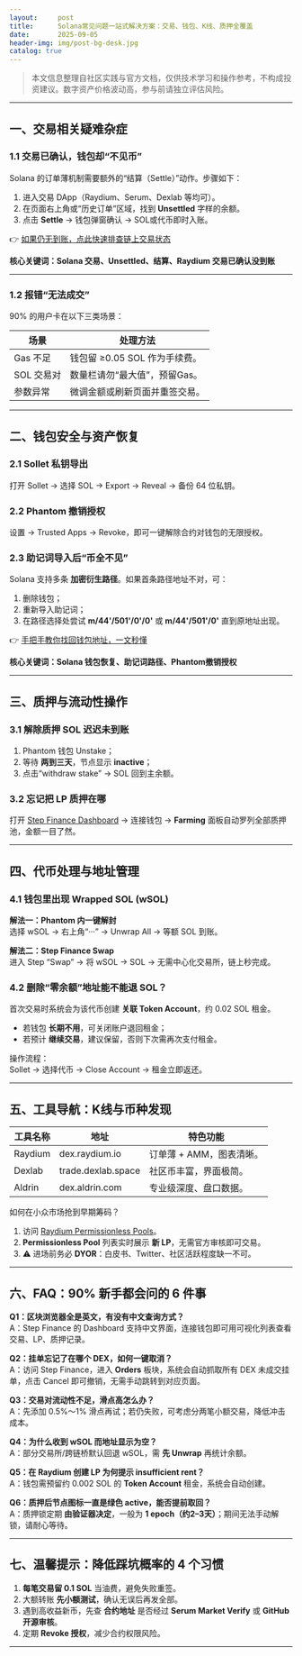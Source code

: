 ```yaml
---
layout:     post
title:      Solana常见问题一站式解决方案：交易、钱包、K线、质押全覆盖
date:       2025-09-05
header-img: img/post-bg-desk.jpg
catalog: true
---
```


> 本文信息整理自社区实践与官方文档，仅供技术学习和操作参考，不构成投资建议。数字资产价格波动高，参与前请独立评估风险。

---

## 一、交易相关疑难杂症

### 1.1 交易已确认，钱包却“不见币”  
Solana 的订单薄机制需要额外的“结算（Settle）”动作。步骤如下：

1. 进入交易 DApp（Raydium、Serum、Dexlab 等均可）。  
2. 在页面右上角或“历史订单”区域，找到 **Unsettled** 字样的余额。  
3. 点击 **Settle** → 钱包弹窗确认 → SOL或代币即时入账。  

👉 [如果仍无到账，点此快速排查链上交易状态](https://okxdog.com/)

**核心关键词：Solana 交易、Unsettled、结算、Raydium 交易已确认没到账**

---

### 1.2 报错“无法成交”  
90% 的用户卡在以下三类场景：

| 场景           | 处理方法                               |
|----------------|----------------------------------------|
| Gas 不足       | 钱包留 ≥0.05 SOL 作为手续费。          |
| SOL 交易对     | 数量栏请勿“最大值”，预留Gas。          |
| 参数异常       | 微调金额或刷新页面并重签交易。          |

---

## 二、钱包安全与资产恢复

### 2.1 Sollet 私钥导出  
打开 Sollet → 选择 SOL → Export → Reveal → 备份 64 位私钥。

### 2.2 Phantom 撤销授权  
设置 → Trusted Apps → Revoke，即可一键解除合约对钱包的无限授权。

### 2.3 助记词导入后“币全不见”  
Solana 支持多条 **加密衍生路径**。如果首条路径地址不对，可：

1. 删除钱包；  
2. 重新导入助记词；  
3. 在路径选择处尝试 **m/44'/501'/0'/0'** 或 **m/44'/501'/0'** 直到原地址出现。  

👉 [手把手教你找回钱包地址，一文秒懂](https://okxdog.com/)

**核心关键词：Solana 钱包恢复、助记词路径、Phantom撤销授权**

---

## 三、质押与流动性操作

### 3.1 解除质押 SOL 迟迟未到账  
1. Phantom 钱包 Unstake；  
2. 等待 **两到三天**，节点显示 **inactive**；  
3. 点击“withdraw stake” → SOL 回到主余额。

### 3.2 忘记把 LP 质押在哪  
打开 [Step Finance Dashboard](https://app.step.finance/#/dashboard) → 连接钱包 → **Farming** 面板自动罗列全部质押池，金额一目了然。

---

## 四、代币处理与地址管理

### 4.1 钱包里出现 **Wrapped SOL (wSOL)**  
**解法一：Phantom 内一键解封**  
选择 wSOL → 右上角“···” → Unwrap All → 等额 SOL 到账。

**解法二：Step Finance Swap**  
进入 Step “Swap” → 将 wSOL → SOL → 无需中心化交易所，链上秒完成。

### 4.2 删除“零余额”地址能不能退 SOL？  
首次交易时系统会为该代币创建 **关联 Token Account**，约 0.02 SOL 租金。  
- 若钱包 **长期不用**，可关闭账户退回租金；  
- 若预计 **继续交易**，建议保留，否则下次需再次支付租金。  

操作流程：  
Sollet → 选择代币 → Close Account → 租金立即返还。

---

## 五、工具导航：K线与币种发现

| 工具名称 | 地址                        | 特色功能                   |
|----------|-----------------------------|----------------------------|
| Raydium  | dex.raydium.io              | 订单薄 + AMM，图表清晰。   |
| Dexlab   | trade.dexlab.space          | 社区币丰富，界面极简。     |
| Aldrin   | dex.aldrin.com              | 专业级深度、盘口数据。     |

如何在小众市场抢到早期筹码？

1. 访问 [Raydium Permissionless Pools](https://raydium.io/pools/)。  
2. **Permissionless Pool** 列表实时展示 **新 LP**，无需官方审核即可交易。  
3. ⚠️ 进场前务必 **DYOR**：白皮书、Twitter、社区活跃程度缺一不可。  

---

## 六、FAQ：90% 新手都会问的 6 件事

**Q1：区块浏览器全是英文，有没有中文查询方式？**  
A：Step Finance 的 Dashboard 支持中文界面，连接钱包即可用可视化列表查看交易、LP、质押记录。

**Q2：挂单忘记了在哪个 DEX，如何一键取消？**  
A：访问 Step Finance，进入 **Orders** 板块，系统会自动抓取所有 DEX 未成交挂单，点击 Cancel 即可撤销，无需手动跳转到对应页面。

**Q3：交易对流动性不足，滑点高怎么办？**  
A：先添加 0.5%～1% 滑点再试；若仍失败，可考虑分两笔小额交易，降低冲击成本。

**Q4：为什么收到 wSOL 而地址显示为空？**  
A：部分交易所/跨链桥默认回退 wSOL，需 **先 Unwrap** 再统计余额。

**Q5：在 Raydium 创建 LP 为何提示 insufficient rent？**  
A：钱包需预留约 0.002 SOL 的 **Token Account** 租金，系统会自动创建。

**Q6：质押后节点图标一直是绿色 active，能否提前取回？**  
A：质押锁定期 **由验证器决定**，一般为 **1 epoch（约2–3天）**；期间无法手动解锁，请耐心等待。

---

## 七、温馨提示：降低踩坑概率的 4 个习惯

1. **每笔交易留 0.1 SOL** 当油费，避免失败重签。  
2. 大额转账 **先小额测试**，确认无误后再发全部。  
3. 遇到高收益新币，先查 **合约地址** 是否经过 **Serum Market Verify** 或 **GitHub 开源审核**。  
4. 定期 **Revoke 授权**，减少合约权限风险。

---